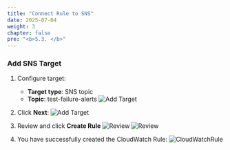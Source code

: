 ```yaml
---
title: "Connect Rule to SNS"
date: 2025-07-04
weight: 3
chapter: false
pre: "<b>5.3. </b>"
---
```


### Add SNS Target

1. Configure target:
   - **Target type**: SNS topic
   - **Topic**: test-failure-alerts
   ![Add Target](/aws-workshop-demo/images/5-monitoring/5.3-connect-rule-sns/add-target.png)

2. Click **Next**:
   ![Add Target](/aws-workshop-demo/images/5-monitoring/5.3-connect-rule-sns/add-target2.png)

3. Review and click **Create Rule**
   ![Review](/aws-workshop-demo/images/5-monitoring/5.3-connect-rule-sns/review.png)
   ![Review](/aws-workshop-demo/images/5-monitoring/5.3-connect-rule-sns/review2.png)

4. You have successfully created the CloudWatch Rule:
   ![CloudWatchRule](/aws-workshop-demo/images/5-monitoring/5.3-connect-rule-sns/CloudWatchRule.png)
